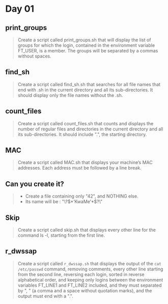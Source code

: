# Day 01

## print_groups

> Create a script called print_groups.sh that will display the list of groups for which the login, contained in the environment variable FT_USER, is a member. The groups will be separated by a commas without spaces.

## find_sh

> Create a script called find_sh.sh that searches for all file names that end with .sh in the current directory and all its sub-directories. It should display only the file names without the .sh.

## count_files

> Create a script called count_files.sh that counts and displays the number of regular files and directories in the current directory and all its sub-directories. It should include ".", the starting directory.

## MAC

> Create a script called MAC.sh that displays your machine’s MAC addresses. Each address must be followed by a line break.

## Can you create it?

> * Create a file containing only "42", and NOTHING else.  
> * Its name will be : "\\?\$\*’KwaMe’\*\$?\\"

## Skip

> Create a script called skip.sh that displays every other line for the command ls -l, starting from the first line.

## r_dwssap

> Create a script called `r_dwssap.sh` that displays the output of the `cat /etc/passwd` command, removing comments, every other line starting from the second line, reversing each login, sorted in reverse alphabetical order, and keeping only logins between the environment variables FT_LINE1 and FT_LINE2 included, and they must separated by ", " (a comma and a space without quotation marks), and the output must end with a ".".
